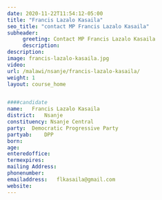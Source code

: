 ```yaml
---
date: 2020-11-22T11:54:12-05:00
title: "Francis Lazalo Kasaila"
seo_title: "contact MP Francis Lazalo Kasaila"
subheader:
     greeting: Contact MP Francis Lazalo Kasaila
     description: 
description: 
image: francis-lazalo-kasaila.jpg
video: 
url: /malawi/nsanje/francis-lazalo-kasaila/
weight: 1
layout: course_home


####candidate
name:	Francis Lazalo Kasaila
district:	Nsanje
constituency: Nsanje Central
party:	Democratic Progressive Party
partyab:	DPP
born:
age: 
enteredoffice:	
termexpires:	
mailing Address:
phonenumber:	
emailaddress:	flkasaila@gmail.com
website:	
---
```


